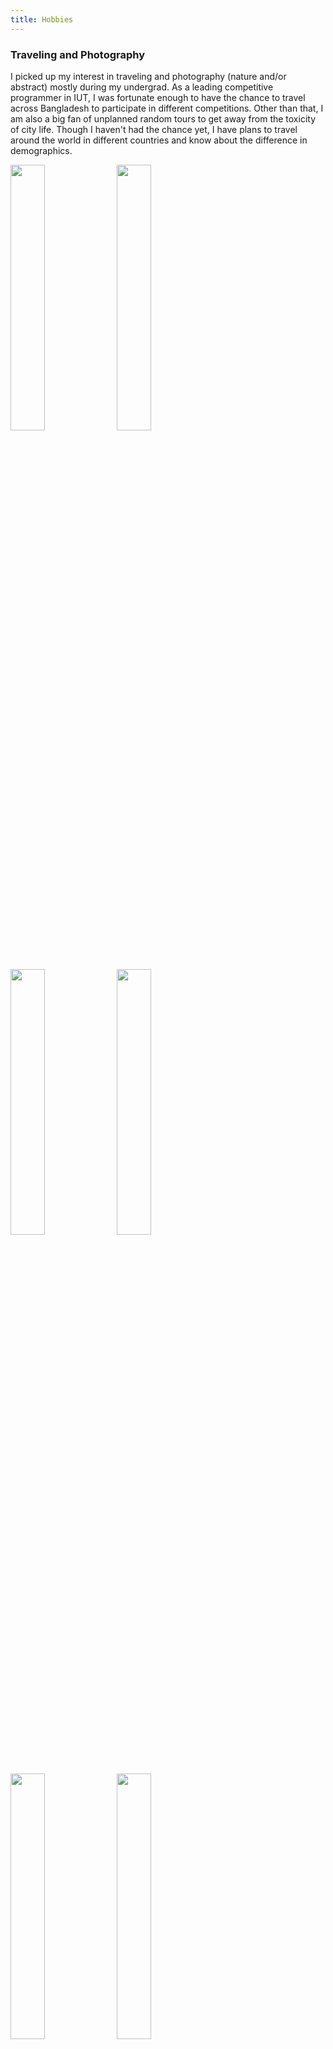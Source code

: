 ```yaml
---
title: Hobbies
---
```


### Traveling and Photography
I picked up my interest in traveling and photography (nature and/or abstract) mostly during my undergrad. As a leading competitive programmer in IUT, I was fortunate enough to have the chance to travel across Bangladesh to participate in different competitions. Other than that, I am also a big fan of unplanned random tours to get away from the toxicity of city life. Though I haven't had the chance yet, I have plans to travel around the world in different countries and know about the difference in demographics.

<img src="photography/beach_biking.jpg" width=33%>
<img src="photography/coral_reef.jpg" width=33%>
<img src="photography/horizon.jpg" width=33%>
<img src="photography/chera_deep.jpg" width=33%>
<img src="photography/st_martin_sky.jpg" width=33%>
<img src="photography/seagull.jpg" width=33%>
<img src="photography/blue_water.jpg" width=33%>
<img src="photography/naaf_river.jpg" width=33%>
<img src="photography/perspective.jpg" width=33%>
<img src="photography/st_martin.jpg" width=33%>
<img src="photography/sea_beach.jpg" width=33%>
<img src="photography/dhanmondi_lake.jpg" width=33%>
<img src="photography/growth.jpg" width=33%>
<img src="photography/sajek.jpg" width=33%>
<img src="photography/shitakundo.jpg" width=33%>
<img src="photography/five_pillars.jpg" width=33%>
<img src="photography/iut_rainy_day.jpg" width=33%>
<img src="photography/upside_down.jpg" width=33%>
<img src="photography/msi_deadman_STmartin.jpg" width=33%>
<img src="photography/msi_wild_west.jpg" width=33%>
<img src="photography/sust_iupc.jpg" width=33%>
<img src="photography/path.jpg" width=33%>
<img src="photography/little_cat.jpg" width=33%>
<img src="photography/cats.jpg" width=33%>
<img src="photography/jungle_book.jpg" width=33%>
<img src="photography/into_the_wild.jpg" width=33%>
<img src="photography/path_branching.jpg" width=33%>
<img src="photography/paragliding.jpg" width=33%>
<img src="photography/over_the_sky.jpg" width=33%>
<img src="photography/bashundhara_city.jpg" width=31%>
<img src="photography/fire_breathing.png" width=33%>
<img src="photography/horse.jpg" width=33%>
<img src="photography/eye_lights.jpg" width=33%>
<img src="photography/icpc.jpg" width=33%>
<img src="photography/lu_iupc.jpg" width=33%>
<img src="photography/buet_iupc.jpg" width=33%>
<img src="photography/city_nights.jpg" width=33%>
<img src="photography/chandrima_garden.jpg" width=33%>
<img src="photography/massive_burger.jpg" width=33%>
<img src="photography/remains.jpg" width=33%>
<img src="photography/old_dhaka.jpg" width=33%>
<img src="photography/stuck.jpg" width=33%>

<br/>

### Memes
I love making fun of unfavorable and ironic situations which I fall into in my day-to-day life to turn those into funny materials. Browsing and making memes related to my life gives me moments of joy and helps me get rid of imposter syndrome. Not all memes are for fun. Some memes are there for a tribute or respect. I personally use memes to teach and learn. <br/>
*Random thought: ML researchers should look into "Learning with Memes" method. I still don't know if it will work or not, but for a human, this seems very effective. As far as I can think of, this method can be useful for Grounding Language research.*

<img src="memes/coding_without_documentations.jpg" width=30.5%>
<img src="memes/gilbert_strang_tribute.jpg" width=29%>
<img src="memes/stage_of_life_v2.jpg" width=37%>
<img src="memes/stage_of_life.jpg" width=48.5%>
<img src="memes/irony.jpg" width=48%>
<br/>
<br/>
<br/>
<br/>
<div class ="box">
    &nbsp;<a href="">            <b>Home</b>  </a> &nbsp;<b>//</b>
    </b>&nbsp;<a href="#bio">             <b>Bio</b>  </a> &nbsp; <b>//</b>
    &nbsp;<a href="#news">                <b>News</b> </a> &nbsp; <b>//</b>
    &nbsp;<a href="#experience">          <b>Experience</b> </a> &nbsp; <b>//</b>
    &nbsp;<a href="#achievements">        <b>Achievements</b> </a> &nbsp; <b>//</b>
    &nbsp;<a href="#publications">        <b>Publications</b> </a> &nbsp; <b>//</b>
    &nbsp;<a href="#projects">            <b>Projects</b> </a> &nbsp;<b>//</b>
    &nbsp;<a href="#blogs">               <b>Blogs</b> </a> &nbsp; <b>//</b>
    &nbsp;<a href="#talks">               <b>Talks</b>    </a> &nbsp; <b>//</b>
    &nbsp;<a href="#hobbies">             <b>Hobbies</b>    </a> &nbsp; <b>//</b>
    &nbsp;<a href="#contacts">            <b>Contacts</b> </a> &nbsp;
</div>


